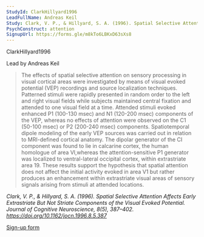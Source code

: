 ```yaml
---
StudyId: ClarkHillyard1996
LeadFullName: Andreas Keil
Study: Clark, V. P., & Hillyard, S. A. (1996). Spatial Selective Attention Affects Early Extrastriate But Not Striate Components of the Visual Evoked Potential. Journal of Cognitive Neuroscience, 8(5), 387–402. https://doi.org/10.1162/jocn.1996.8.5.387
PsychConstruct: attention
SignupUrl: https://forms.gle/m8kTo6LBKxD63sXs8
---
```


 ClarkHillyard1996

Lead by Andreas Keil

> The effects of spatial selective attention on sensory processing in visual cortical areas were investigated by means of visual evoked potential (VEP) recordings and source localization techniques. Patterned stimuli were rapidly presented in random order to the left and right visual fields while subjects maintained central fixation and attended to one visual field at a time. Attended stimuli evoked enhanced P1 (100-130 msec) and N1 (120-200 msec) components of the VEP, whereas no effects of attention were observed on the C1 (50-100 msec) or P2 (200-240 msec) components. Spatiotemporal dipole modeling of the early VEP sources was carried out in relation to MRI-defined cortical anatomy. The dipolar generator of the CI component was found to lie in calcarine cortex, the human homologue of area Vl,whereas the attention-sensitive P1 generator was localized to ventral-lateral occipital cortex, within extrastriate area 19. These results support the hypothesis that spatial attention does not affect the initial activity evoked in area V1 but rather produces an enhancement within extrastriate visual areas of sensory signals arising from stimuli at attended locations.

<i>Clark, V. P., & Hillyard, S. A. (1996). Spatial Selective Attention Affects Early Extrastriate But Not Striate Components of the Visual Evoked Potential. Journal of Cognitive Neuroscience, 8(5), 387–402. https://doi.org/10.1162/jocn.1996.8.5.387</i>

[Sign-up form](https://forms.gle/m8kTo6LBKxD63sXs8)